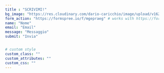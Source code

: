 ```yaml
---
title : "SCRIVIMI!"
bg_image: "https://res.cloudinary.com/dario-caricchio/image/upload/v1621548143/backgrounds/contact-us-bg_o6mjon.jpg" # "images/backgrounds/contact-us-bg.jpg"
form_action: "https://formspree.io/f/mgepraeg" # works with https://formspree
name: "Nome"
email: "Email"
message: "Messaggio"
submit: "Invia"


# custom style
custom_class: ""
custom_attributes: ""
custom_css: ""
---
```

